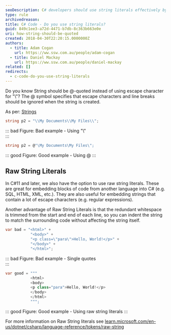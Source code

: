 ```yaml
---
seoDescription: C# developers should use string literals effectively by choosing between quoted strings and raw string literals to avoid escape characters and improve code readability.
type: rule
archivedreason:
title: C# Code - Do you use string literals?
guid: 849c1ee3-a72d-4471-b7db-8c363b663e0e
uri: how-string-should-be-quoted
created: 2018-04-30T22:20:15.0000000Z
authors:
  - title: Adam Cogan
    url: https://ww.ssw.com.au/people/adam-cogan
  - title: Daniel Mackay
    url: https://ww.ssw.com.au/people/daniel-mackay
related: []
redirects:
  - c-code-do-you-use-string-literals
---
```


Do you know String should be @-quoted instead of using escape character for "\\"?
The @ symbol specifies that escape characters and line breaks should be ignored when the string is created.

As per: [Strings](<https://docs.microsoft.com/en-us/previous-versions/visualstudio/visual-studio-2008/c84eby0h(v=vs.90)?redirectedfrom=MSDN>)

<!--endintro-->

```cs
string p2 = "\\My Documents\\My Files\\";
```

::: bad
Figure: Bad example - Using "\\"  
:::

```cs
string p2 = @"\My Documents\My Files\";
```

::: good
Figure: Good example - Using @
:::

## Raw String Literals

In C#11 and later, we also have the option to use raw string literals. These are great for embedding blocks of code from another language into C# (e.g. SQL, HTML, XML, etc.). They are also useful for embedding strings that contain a lot of escape characters (e.g. regular expressions).

Another advantage of Raw String Literals is that the redundant whitespace is trimmed from the start and end of each line, so you can indent the string to match the surrounding code without affecting the string itself.

```cs
var bad = "<html>" +
           "<body>" +
           "<p class=\"para\">Hello, World!</p>" +
           "</body>" +
           "</html>";
```

::: bad
Figure: Bad example - Single quotes  
:::

```cs
var good = """
           <html>
           <body>
           <p class="para">Hello, World!</p>
           </body>
           </html>
           """;
```

::: good
Figure: Good example - Using raw string literals
:::

For more information on Raw String literals see [learn.microsoft.com/en-us/dotnet/csharp/language-reference/tokens/raw-string](https://learn.microsoft.com/en-us/dotnet/csharp/language-reference/tokens/raw-string)
